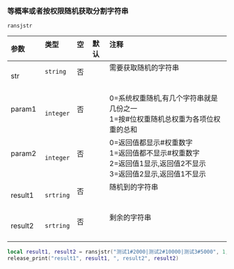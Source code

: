 ### 等概率或者按权限随机获取分割字符串

`ransjstr`

| 参数    | 类型      | 空   | 默认 | 注释                                                                                                               |
| :------ | :-------- | :--- | :--- | :----------------------------------------------------------------------------------------------------------------- |
| str     | `string`  | 否   |      | 需要获取随机的字符串                                                                                               |
| param1  | `integer` | 否   |      | 0=系统权重随机,有几个字符串就是几份之一<br />1=按#位权重随机总权重为各项位权重的总和                                 |
| param2  | `integer` | 否   |      | 0=返回值都显示#权重数字<br />1=返回值都不显示#权重数字<br />2=返回值1显示,返回值2不显示<br />3=返回值2显示,返回值1不显示 |
| result1 | `srtring` | 否   |      | 随机到的字符串                                                                                                     |
| result2 | `srtring` | 否   |      | 剩余的字符串                                                                                                       |

```lua
local result1, result2 = ransjstr("测试1#2000|测试2#10000|测试3#5000", 1, 3)
release_print("result1", result1, ", result2", result2)
```

